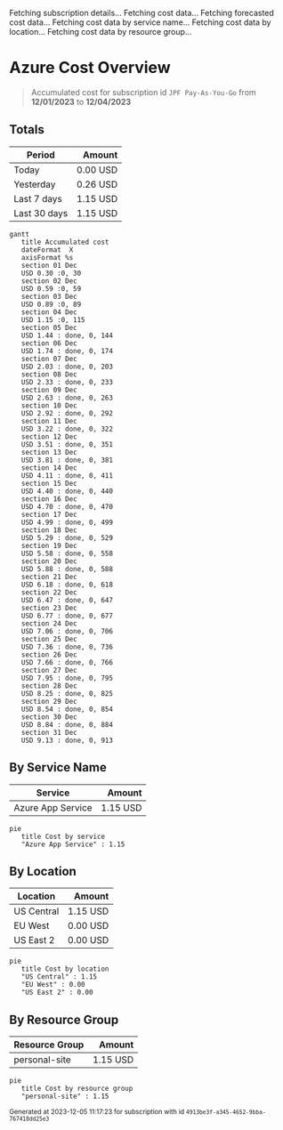 Fetching subscription details...
Fetching cost data...
Fetching forecasted cost data...
Fetching cost data by service name...
Fetching cost data by location...
Fetching cost data by resource group...
# Azure Cost Overview

> Accumulated cost for subscription id `JPF Pay-As-You-Go` from **12/01/2023** to **12/04/2023**

## Totals

|Period|Amount|
|---|---:|
|Today|0.00 USD|
|Yesterday|0.26 USD|
|Last 7 days|1.15 USD|
|Last 30 days|1.15 USD|

```mermaid
gantt
   title Accumulated cost
   dateFormat  X
   axisFormat %s
   section 01 Dec
   USD 0.30 :0, 30
   section 02 Dec
   USD 0.59 :0, 59
   section 03 Dec
   USD 0.89 :0, 89
   section 04 Dec
   USD 1.15 :0, 115
   section 05 Dec
   USD 1.44 : done, 0, 144
   section 06 Dec
   USD 1.74 : done, 0, 174
   section 07 Dec
   USD 2.03 : done, 0, 203
   section 08 Dec
   USD 2.33 : done, 0, 233
   section 09 Dec
   USD 2.63 : done, 0, 263
   section 10 Dec
   USD 2.92 : done, 0, 292
   section 11 Dec
   USD 3.22 : done, 0, 322
   section 12 Dec
   USD 3.51 : done, 0, 351
   section 13 Dec
   USD 3.81 : done, 0, 381
   section 14 Dec
   USD 4.11 : done, 0, 411
   section 15 Dec
   USD 4.40 : done, 0, 440
   section 16 Dec
   USD 4.70 : done, 0, 470
   section 17 Dec
   USD 4.99 : done, 0, 499
   section 18 Dec
   USD 5.29 : done, 0, 529
   section 19 Dec
   USD 5.58 : done, 0, 558
   section 20 Dec
   USD 5.88 : done, 0, 588
   section 21 Dec
   USD 6.18 : done, 0, 618
   section 22 Dec
   USD 6.47 : done, 0, 647
   section 23 Dec
   USD 6.77 : done, 0, 677
   section 24 Dec
   USD 7.06 : done, 0, 706
   section 25 Dec
   USD 7.36 : done, 0, 736
   section 26 Dec
   USD 7.66 : done, 0, 766
   section 27 Dec
   USD 7.95 : done, 0, 795
   section 28 Dec
   USD 8.25 : done, 0, 825
   section 29 Dec
   USD 8.54 : done, 0, 854
   section 30 Dec
   USD 8.84 : done, 0, 884
   section 31 Dec
   USD 9.13 : done, 0, 913
```

## By Service Name

|Service|Amount|
|---|---:|
|Azure App Service|1.15 USD|

```mermaid
pie
   title Cost by service
   "Azure App Service" : 1.15
```

## By Location

|Location|Amount|
|---|---:|
|US Central|1.15 USD|
|EU West|0.00 USD|
|US East 2|0.00 USD|

```mermaid
pie
   title Cost by location
   "US Central" : 1.15
   "EU West" : 0.00
   "US East 2" : 0.00
```

## By Resource Group

|Resource Group|Amount|
|---|---:|
|personal-site|1.15 USD|

```mermaid
pie
   title Cost by resource group
   "personal-site" : 1.15
```

<sup>Generated at 2023-12-05 11:17:23 for subscription with id `4913be3f-a345-4652-9bba-767418dd25e3`</sup>
